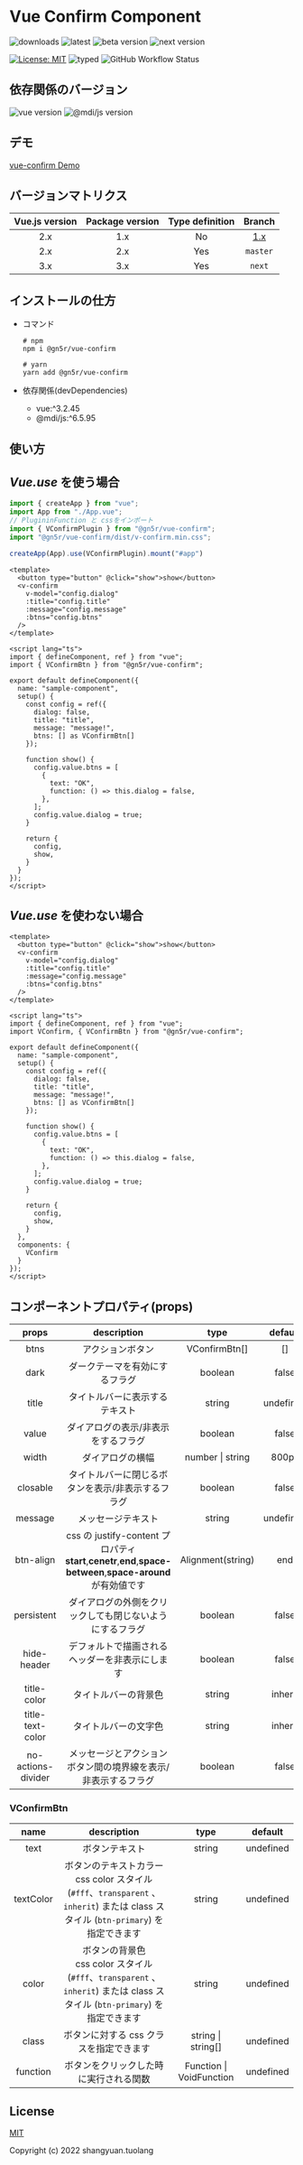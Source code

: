 # Vue Confirm Component

![downloads](https://img.shields.io/npm/dt/@gn5r/vue-confirm?color=green&style=for-the-badge)
![latest](https://img.shields.io/npm/v/@gn5r/vue-confirm/latest?color=green&style=for-the-badge)
![beta version](https://img.shields.io/npm/v/@gn5r/vue-confirm/beta?color=green&style=for-the-badge)
![next version](https://img.shields.io/npm/v/@gn5r/vue-confirm/next?color=green&style=for-the-badge)

[![License: MIT](https://img.shields.io/badge/License-MIT-yellow.svg?color=green&style=for-the-badge)](https://opensource.org/licenses/MIT)
![typed](https://img.shields.io/npm/types/@gn5r/vue-confirm?color=green&style=for-the-badge)
![GitHub Workflow Status](https://img.shields.io/github/workflow/status/gn5r/vue-confirm/ci?event=push&label=CI&logo=GitHub&style=for-the-badge)

## 依存関係のバージョン

![vue version](https://img.shields.io/npm/dependency-version/@gn5r/vue-confirm/dev/vue?style=for-the-badge)
![@mdi/js version](https://img.shields.io/npm/dependency-version/@gn5r/vue-confirm/dev/@mdi/js?style=for-the-badge)

## デモ

[vue-confirm Demo](https://gn5r.github.io/vue-confirm/)

## バージョンマトリクス

| Vue.js version | Package version | Type definition |                       Branch                        |
| :------------: | :-------------: | :-------------: | :-------------------------------------------------: |
|      2.x       |       1.x       |       No        | [1.x](https://github.com/gn5r/vue-confirm/tree/1.x) |
|      2.x       |       2.x       |       Yes       |                      `master`                       |
|      3.x       |       3.x       |       Yes       |                       `next`                        |

## インストールの仕方

- コマンド

  ```
  # npm
  npm i @gn5r/vue-confirm

  # yarn
  yarn add @gn5r/vue-confirm
  ```

- 依存関係(devDependencies)

  - vue:^3.2.45
  - @mdi/js:^6.5.95

## 使い方

## _Vue.use_ を使う場合

```ts:main.ts
import { createApp } from "vue";
import App from "./App.vue";
// PlugininFunction と cssをインポート
import { VConfirmPlugin } from "@gn5r/vue-confirm";
import "@gn5r/vue-confirm/dist/v-confirm.min.css";

createApp(App).use(VConfirmPlugin).mount("#app")
```

```vue:SampleComponent.vue
<template>
  <button type="button" @click="show">show</button>
  <v-confirm
    v-model="config.dialog"
    :title="config.title"
    :message="config.message"
    :btns="config.btns"
  />
</template>

<script lang="ts">
import { defineComponent, ref } from "vue";
import { VConfirmBtn } from "@gn5r/vue-confirm";

export default defineComponent({
  name: "sample-component",
  setup() {
    const config = ref({
      dialog: false,
      title: "title",
      message: "message!",
      btns: [] as VConfirmBtn[]
    });

    function show() {
      config.value.btns = [
        {
          text: "OK",
          function: () => this.dialog = false,
        },
      ];
      config.value.dialog = true;
    }

    return {
      config,
      show,
    }
  }
});
</script>
```

## _Vue.use_ を使わない場合

```vue:SampleComponent.vue
<template>
  <button type="button" @click="show">show</button>
  <v-confirm
    v-model="config.dialog"
    :title="config.title"
    :message="config.message"
    :btns="config.btns"
  />
</template>

<script lang="ts">
import { defineComponent, ref } from "vue";
import VConfirm, { VConfirmBtn } from "@gn5r/vue-confirm";

export default defineComponent({
  name: "sample-component",
  setup() {
    const config = ref({
      dialog: false,
      title: "title",
      message: "message!",
      btns: [] as VConfirmBtn[]
    });

    function show() {
      config.value.btns = [
        {
          text: "OK",
          function: () => this.dialog = false,
        },
      ];
      config.value.dialog = true;
    }

    return {
      config,
      show,
    }
  },
  components: {
    VConfirm
  }
});
</script>
```

## コンポーネントプロパティ(props)

|       props        |                                                   description                                                    |       type        |  default  |
| :----------------: | :--------------------------------------------------------------------------------------------------------------: | :---------------: | :-------: |
|        btns        |                                                 アクションボタン                                                 |   VConfirmBtn[]   |    []     |
|        dark        |                                          ダークテーマを有効にするフラグ                                          |      boolean      |   false   |
|       title        |                                          タイトルバーに表示するテキスト                                          |      string       | undefined |
|       value        |                                       ダイアログの表示/非表示をするフラグ                                        |      boolean      |   false   |
|       width        |                                                 ダイアログの横幅                                                 | number \| string  |   800px   |
|      closable      |                                タイトルバーに閉じるボタンを表示/非表示するフラグ                                 |      boolean      |   false   |
|      message       |                                                メッセージテキスト                                                |      string       | undefined |
|     btn-align      | css の justify-content プロパティ<br>**start**,**cenetr**,**end**,**space-between**,**space-around**が有効値です | Alignment(string) |    end    |
|     persistent     |                             ダイアログの外側をクリックしても閉じないようにするフラグ                             |      boolean      |   false   |
|    hide-header     |                                  デフォルトで描画されるヘッダーを非表示にします                                  |      boolean      |   false   |
|    title-color     |                                               タイトルバーの背景色                                               |      string       |  inherit  |
|  title-text-color  |                                               タイトルバーの文字色                                               |      string       |  inherit  |
| no-actions-divider |                          メッセージとアクションボタン間の境界線を表示/非表示するフラグ                           |      boolean      |   false   |

### VConfirmBtn

|   name    |                                                              description                                                              |           type           |  default  |
| :-------: | :-----------------------------------------------------------------------------------------------------------------------------------: | :----------------------: | :-------: |
|   text    |                                                            ボタンテキスト                                                             |          string          | undefined |
| textColor | ボタンのテキストカラー<br>css color スタイル (`#fff`、`transparent` 、`inherit`) または class スタイル (`btn-primary`) を指定できます |          string          | undefined |
|   color   |     ボタンの背景色<br>css color スタイル (`#fff`、`transparent` 、`inherit`) または class スタイル (`btn-primary`) を指定できます     |          string          | undefined |
|   class   |                                                ボタンに対する css クラスを指定できます                                                |    string \| string[]    | undefined |
| function  |                                                ボタンをクリックした時に実行される関数                                                 | Function \| VoidFunction | undefined |

## License

[MIT](https://opensource.org/licenses/MIT)

Copyright (c) 2022 shangyuan.tuolang
